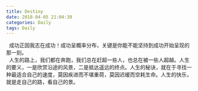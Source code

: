 ```yaml
---
title: Destiny
date: 2018-04-05 21:04:39
categories: Daily
tags: Daily
---
```

&nbsp;&nbsp;成功正因我志在成功！成功呈概率分布，关键是你能不能坚持到成功开始呈现的那一刻。
<br>
&nbsp;&nbsp;人生的路上，我们都在奔跑，我们总在赶超一些人，也总在被一些人超越。人生的要义，一是欣赏沿途的风景，二是抵达遥远的终点。人生的秘诀，就在于寻找一种最适合自己的速度，莫因疾进而不堪重荷，莫因迟缓而空耗生命。人生的快乐，就是走自己的路，看自己的景。